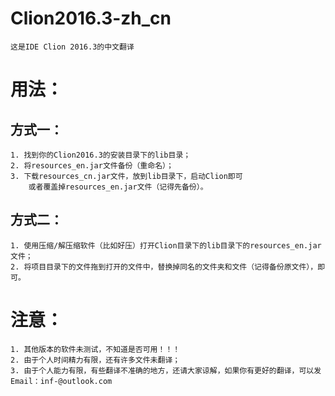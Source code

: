# Clion2016.3-zh_cn
	这是IDE Clion 2016.3的中文翻译

# 用法：
## 方式一：
	1. 找到你的Clion2016.3的安装目录下的lib目录；
	2. 将resources_en.jar文件备份（重命名）；
	3. 下载resources_cn.jar文件，放到lib目录下，启动Clion即可
		或者覆盖掉resources_en.jar文件（记得先备份）。

## 方式二：
	1. 使用压缩/解压缩软件（比如好压）打开Clion目录下的lib目录下的resources_en.jar文件；
	2. 将项目目录下的文件拖到打开的文件中，替换掉同名的文件夹和文件（记得备份原文件），即可。


# 注意：
	1. 其他版本的软件未测试，不知道是否可用！！！
	2. 由于个人时间精力有限，还有许多文件未翻译；
	3. 由于个人能力有限，有些翻译不准确的地方，还请大家谅解，如果你有更好的翻译，可以发Email：inf-@outlook.com
